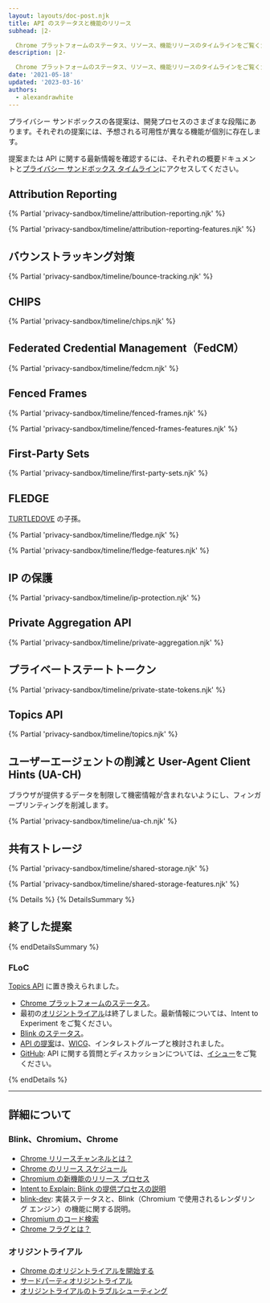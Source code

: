 ```yaml
---
layout: layouts/doc-post.njk
title: API のステータスと機能のリリース
subhead: |2-

  Chrome プラットフォームのステータス、リソース、機能リリースのタイムラインをご覧ください。
description: |2-

  Chrome プラットフォームのステータス、リソース、機能リリースのタイムラインをご覧ください。
date: '2021-05-18'
updated: '2023-03-16'
authors:
  - alexandrawhite
---
```


プライバシー サンドボックスの各提案は、開発プロセスのさまざまな段階にあります。それぞれの提案には、予想される可用性が異なる機能が個別に存在します。

提案または API に関する最新情報を確認するには、それぞれの概要ドキュメントと[プライバシー サンドボックス タイムライン](https://privacysandbox.com/open-web/)にアクセスしてください。

## Attribution Reporting

{% Partial 'privacy-sandbox/timeline/attribution-reporting.njk' %}

{% Partial 'privacy-sandbox/timeline/attribution-reporting-features.njk' %}

## バウンストラッキング対策

{% Partial 'privacy-sandbox/timeline/bounce-tracking.njk' %}

## CHIPS

{% Partial 'privacy-sandbox/timeline/chips.njk' %}

## <a>Federated Credential Management（FedCM）</a>

{% Partial 'privacy-sandbox/timeline/fedcm.njk' %}

## Fenced Frames

{% Partial 'privacy-sandbox/timeline/fenced-frames.njk' %}

{% Partial 'privacy-sandbox/timeline/fenced-frames-features.njk' %}

## First-Party Sets

{% Partial 'privacy-sandbox/timeline/first-party-sets.njk' %}

## FLEDGE

[TURTLEDOVE](https://github.com/WICG/turtledove) の子孫。

{% Partial 'privacy-sandbox/timeline/fledge.njk' %}

{% Partial 'privacy-sandbox/timeline/fledge-features.njk' %}

## IP の保護

{% Partial 'privacy-sandbox/timeline/ip-protection.njk' %}

## Private Aggregation API

{% Partial 'privacy-sandbox/timeline/private-aggregation.njk' %}

## プライベートステートトークン

{% Partial 'privacy-sandbox/timeline/private-state-tokens.njk' %}

## Topics API

{% Partial 'privacy-sandbox/timeline/topics.njk' %}

## ユーザーエージェントの削減と User-Agent Client Hints (UA-CH)

ブラウザが提供するデータを制限して機密情報が含まれないようにし、フィンガープリンティングを削減します。

{% Partial 'privacy-sandbox/timeline/ua-ch.njk' %}

## 共有ストレージ

{% Partial 'privacy-sandbox/timeline/shared-storage.njk' %}

{% Partial 'privacy-sandbox/timeline/shared-storage-features.njk' %}

{% Details %} {% DetailsSummary %}

## 終了した提案

{% endDetailsSummary %}

### FLoC

[Topics API](#topics) に置き換えられました。

- [Chrome プラットフォームのステータス](https://www.chromestatus.com/features/5710139774468096)。
- 最初の[オリジントライアル](https://groups.google.com/a/chromium.org/g/blink-dev/c/MmijXrmwrJs)は終了しました。最新情報については、<a>Intent to Experiment</a> をご覧ください。
- [Blink のステータス](https://groups.google.com/a/chromium.org/g/blink-dev/search?q=floc)。
- [API の提案](https://github.com/WICG/floc)は、[WICG](https://www.w3.org/community/wicg/)、インタレストグループと検討されました。
- [GitHub](https://github.com/WICG/floc): API に関する質問とディスカッションについては、[イシュー](https://github.com/WICG/floc/issues)をご覧ください。

{% endDetails %}

---

## 詳細について

### Blink、Chromium、Chrome

- [Chrome リリースチャンネルとは？](/docs/web-platform/chrome-release-channels/)
- [Chrome のリリース スケジュール](https://www.chromestatus.com/features/schedule)
- [Chromium の新機能のリリース プロセス](https://www.chromium.org/blink/launching-features)
- [Intent to Explain: Blink の提供プロセスの説明](https://www.youtube.com/watch?time_continue=291&v=y3EZx_b-7tk)
- [blink-dev](https://groups.google.com/a/chromium.org/g/blink-dev/): 実装ステータスと、Blink（Chromium で使用されるレンダリング エンジン）の機能に関する説明。
- [Chromium のコード検索](https://source.chromium.org/)
- [Chrome フラグとは？](/docs/web-platform/chrome-flags/)

### オリジントライアル

- [Chrome のオリジントライアルを開始する](/docs/web-platform/origin-trials/)
- [サードパーティオリジントライアル](/docs/web-platform/third-party-origin-trials/)
- [オリジントライアルのトラブルシューティング](/docs/web-platform/origin-trial-troubleshooting/)
